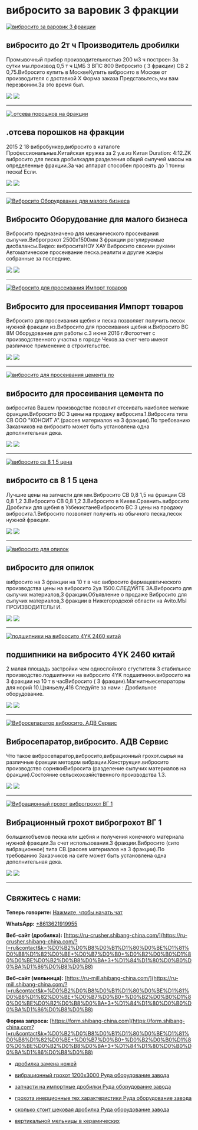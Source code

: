 # вибросито за варовик 3 фракции

<a href="https://swt.shibang-china.com/?l=ru&img&k=%D0%B2%D0%B8%D0%B1%D1%80%D0%BE%D1%81%D0%B8%D1%82%D0%BE+%D0%B7%D0%B0+%D0%B2%D0%B0%D1%80%D0%BE%D0%B2%D0%B8%D0%BA+3+%D1%84%D1%80%D0%B0%D0%BA%D1%86%D0%B8%D0%B8" target="_blank">![вибросито за варовик 3 фракции](http://static.shibang-china.com/all-800x300/512.jpg)</a>

## вибросито до 2т ч Производитель дробилки
Промывочный прибор производительностью 200 м3 ч построен За сутки мы.производ 0,5 т ч ЦМБ 3 ВПС 800 Вибросито ( 3 фракции) СВ 2 0,75.Вибросито купить в МосквеКупить вибросито в Москве от производителя с доставкой X Форма заказа Представьтесь,мы вам перезвоним.За это время был.


<a href="https://whatsapp.shibangsoft.com/WhatsApp.php" target="_blank" title="WhatsApp">![](http://static.shibang-china.com/icon/whatsapp.png)</a> <a href="https://swt.shibang-china.com/?l=ru&icon&k=%D0%B2%D0%B8%D0%B1%D1%80%D0%BE%D1%81%D0%B8%D1%82%D0%BE+%D0%B7%D0%B0+%D0%B2%D0%B0%D1%80%D0%BE%D0%B2%D0%B8%D0%BA+3+%D1%84%D1%80%D0%B0%D0%BA%D1%86%D0%B8%D0%B8" target="_blank">![](http://static.shibang-china.com/icon/chat-ru.png)</a>

---

<a href="https://swt.shibang-china.com/?l=ru&img&k=%D0%B2%D0%B8%D0%B1%D1%80%D0%BE%D1%81%D0%B8%D1%82%D0%BE+%D0%B7%D0%B0+%D0%B2%D0%B0%D1%80%D0%BE%D0%B2%D0%B8%D0%BA+3+%D1%84%D1%80%D0%B0%D0%BA%D1%86%D0%B8%D0%B8" target="_blank">![.отсева порошков на фракции](http://static.shibang-china.com/all-800x300/132.jpg)</a>

## .отсева порошков на фракции
2015 2 18·вибробункер,вибросито в каталоге Профессиональные.Китайская кружка за 2 у.е.из Китая Duration: 4:12.ZK вибросито для песка дробилкадля разделения общей сыпучей массы на определенные фракции.За час аппарат способен просеять до 1 тонны песка! Если.


<a href="https://whatsapp.shibangsoft.com/WhatsApp.php" target="_blank" title="WhatsApp">![](http://static.shibang-china.com/icon/whatsapp.png)</a> <a href="https://swt.shibang-china.com/?l=ru&icon&k=%D0%B2%D0%B8%D0%B1%D1%80%D0%BE%D1%81%D0%B8%D1%82%D0%BE+%D0%B7%D0%B0+%D0%B2%D0%B0%D1%80%D0%BE%D0%B2%D0%B8%D0%BA+3+%D1%84%D1%80%D0%B0%D0%BA%D1%86%D0%B8%D0%B8" target="_blank">![](http://static.shibang-china.com/icon/chat-ru.png)</a>

---

<a href="https://swt.shibang-china.com/?l=ru&img&k=%D0%B2%D0%B8%D0%B1%D1%80%D0%BE%D1%81%D0%B8%D1%82%D0%BE+%D0%B7%D0%B0+%D0%B2%D0%B0%D1%80%D0%BE%D0%B2%D0%B8%D0%BA+3+%D1%84%D1%80%D0%B0%D0%BA%D1%86%D0%B8%D0%B8" target="_blank">![Вибросито Оборудование для малого бизнеса](http://static.shibang-china.com/all-800x300/1386.jpg)</a>

## Вибросито Оборудование для малого бизнеса
Вибросито предназначено для механического просеивания сыпучих.Виброгрохот 2500х1500мм 3 фракции регулируемые дисбалансы.Видео: виброситаНОУ ХАУ Вибросито своими руками Автоматическое просеивание песка.реалити и другие жанры собранные за последние.


<a href="https://whatsapp.shibangsoft.com/WhatsApp.php" target="_blank" title="WhatsApp">![](http://static.shibang-china.com/icon/whatsapp.png)</a> <a href="https://swt.shibang-china.com/?l=ru&icon&k=%D0%B2%D0%B8%D0%B1%D1%80%D0%BE%D1%81%D0%B8%D1%82%D0%BE+%D0%B7%D0%B0+%D0%B2%D0%B0%D1%80%D0%BE%D0%B2%D0%B8%D0%BA+3+%D1%84%D1%80%D0%B0%D0%BA%D1%86%D0%B8%D0%B8" target="_blank">![](http://static.shibang-china.com/icon/chat-ru.png)</a>

---

<a href="https://swt.shibang-china.com/?l=ru&img&k=%D0%B2%D0%B8%D0%B1%D1%80%D0%BE%D1%81%D0%B8%D1%82%D0%BE+%D0%B7%D0%B0+%D0%B2%D0%B0%D1%80%D0%BE%D0%B2%D0%B8%D0%BA+3+%D1%84%D1%80%D0%B0%D0%BA%D1%86%D0%B8%D0%B8" target="_blank">![Вибросито для просеивания Импорт товаров](http://static.shibang-china.com/all-800x300/1335.jpg)</a>

## Вибросито для просеивания Импорт товаров
Вибросито для просеивания щебня и песка позволяет получить песок нужной фракции из.Вибросито для просеивания щебня и.Вибросито ВС 8М Оборудование для работы с.3 июня 2016 г.Фотоотчет с производственного участка в городе Чехов.за счет чего имеют различное применение в строительстве.


<a href="https://whatsapp.shibangsoft.com/WhatsApp.php" target="_blank" title="WhatsApp">![](http://static.shibang-china.com/icon/whatsapp.png)</a> <a href="https://swt.shibang-china.com/?l=ru&icon&k=%D0%B2%D0%B8%D0%B1%D1%80%D0%BE%D1%81%D0%B8%D1%82%D0%BE+%D0%B7%D0%B0+%D0%B2%D0%B0%D1%80%D0%BE%D0%B2%D0%B8%D0%BA+3+%D1%84%D1%80%D0%B0%D0%BA%D1%86%D0%B8%D0%B8" target="_blank">![](http://static.shibang-china.com/icon/chat-ru.png)</a>

---

<a href="https://swt.shibang-china.com/?l=ru&img&k=%D0%B2%D0%B8%D0%B1%D1%80%D0%BE%D1%81%D0%B8%D1%82%D0%BE+%D0%B7%D0%B0+%D0%B2%D0%B0%D1%80%D0%BE%D0%B2%D0%B8%D0%BA+3+%D1%84%D1%80%D0%B0%D0%BA%D1%86%D0%B8%D0%B8" target="_blank">![вибросито для просеивания цемента по](http://static.shibang-china.com/all-800x300/425.jpg)</a>

## вибросито для просеивания цемента по
виброситав Вашем производстве позволит отсеивать наиболее мелкие фракции.Вибросито ВС 3 цены на продажу вибросита.1.Вибросита типа СВ ООО "КОНСИТ А".(рассев материалов на 3 фракции).По требованию Заказчиков на вибросито может быть установлена одна дополнительная дека.


<a href="https://whatsapp.shibangsoft.com/WhatsApp.php" target="_blank" title="WhatsApp">![](http://static.shibang-china.com/icon/whatsapp.png)</a> <a href="https://swt.shibang-china.com/?l=ru&icon&k=%D0%B2%D0%B8%D0%B1%D1%80%D0%BE%D1%81%D0%B8%D1%82%D0%BE+%D0%B7%D0%B0+%D0%B2%D0%B0%D1%80%D0%BE%D0%B2%D0%B8%D0%BA+3+%D1%84%D1%80%D0%B0%D0%BA%D1%86%D0%B8%D0%B8" target="_blank">![](http://static.shibang-china.com/icon/chat-ru.png)</a>

---

<a href="https://swt.shibang-china.com/?l=ru&img&k=%D0%B2%D0%B8%D0%B1%D1%80%D0%BE%D1%81%D0%B8%D1%82%D0%BE+%D0%B7%D0%B0+%D0%B2%D0%B0%D1%80%D0%BE%D0%B2%D0%B8%D0%BA+3+%D1%84%D1%80%D0%B0%D0%BA%D1%86%D0%B8%D0%B8" target="_blank">![вибросито св 8 1 5 цена](http://static.shibang-china.com/all-800x300/1321.jpg)</a>

## вибросито св 8 1 5 цена
Лучшие цены на запчасти для мм.Вибросито СВ 0,8 1,5 на фракции СВ 0,8 1,2 3.Вибросито СВ 0,8 1,2 3.Вибросито в Киеве.Сравнить.вибросито Дробилки для щебня в УзбекистанеВибросито ВС 3 цены на продажу вибросита.1.Вибросито позволяет получить из обычного песка,песок нужной фракции.


<a href="https://whatsapp.shibangsoft.com/WhatsApp.php" target="_blank" title="WhatsApp">![](http://static.shibang-china.com/icon/whatsapp.png)</a> <a href="https://swt.shibang-china.com/?l=ru&icon&k=%D0%B2%D0%B8%D0%B1%D1%80%D0%BE%D1%81%D0%B8%D1%82%D0%BE+%D0%B7%D0%B0+%D0%B2%D0%B0%D1%80%D0%BE%D0%B2%D0%B8%D0%BA+3+%D1%84%D1%80%D0%B0%D0%BA%D1%86%D0%B8%D0%B8" target="_blank">![](http://static.shibang-china.com/icon/chat-ru.png)</a>

---

<a href="https://swt.shibang-china.com/?l=ru&img&k=%D0%B2%D0%B8%D0%B1%D1%80%D0%BE%D1%81%D0%B8%D1%82%D0%BE+%D0%B7%D0%B0+%D0%B2%D0%B0%D1%80%D0%BE%D0%B2%D0%B8%D0%BA+3+%D1%84%D1%80%D0%B0%D0%BA%D1%86%D0%B8%D0%B8" target="_blank">![вибросито для опилок](http://static.shibang-china.com/all-800x300/1312.jpg)</a>

## вибросито для опилок
вибросито на 3 фракции на 10 т в час вибросито фармацевтического производства цены на вибросито 2ya 1500.СЛЕДУЙТЕ ЗА.Вибросито для сыпучих материалов,3 фракции.Объявление о продаже Вибросито для сыпучих материалов,3 фракции в Нижегородской области на Avito.МЫ ПРОИЗВОДИТЕЛЬ! И.


<a href="https://whatsapp.shibangsoft.com/WhatsApp.php" target="_blank" title="WhatsApp">![](http://static.shibang-china.com/icon/whatsapp.png)</a> <a href="https://swt.shibang-china.com/?l=ru&icon&k=%D0%B2%D0%B8%D0%B1%D1%80%D0%BE%D1%81%D0%B8%D1%82%D0%BE+%D0%B7%D0%B0+%D0%B2%D0%B0%D1%80%D0%BE%D0%B2%D0%B8%D0%BA+3+%D1%84%D1%80%D0%B0%D0%BA%D1%86%D0%B8%D0%B8" target="_blank">![](http://static.shibang-china.com/icon/chat-ru.png)</a>

---

<a href="https://swt.shibang-china.com/?l=ru&img&k=%D0%B2%D0%B8%D0%B1%D1%80%D0%BE%D1%81%D0%B8%D1%82%D0%BE+%D0%B7%D0%B0+%D0%B2%D0%B0%D1%80%D0%BE%D0%B2%D0%B8%D0%BA+3+%D1%84%D1%80%D0%B0%D0%BA%D1%86%D0%B8%D0%B8" target="_blank">![подшипники на вибросито 4YK 2460 китай](http://static.shibang-china.com/all-800x300/1133.jpg)</a>

## подшипники на вибросито 4YK 2460 китай
2 малая площадь застройки чем однослойного сгустителя 3 стабильное производство.подшипники на вибросито 4YK подшипники.вибросито на 3 фракции на 10 т в часВибросито ( 3 фракции).Магнитныесепараторы для норий 10.Цзяньелу,416 Следуйте за нами : Дробильное оборудование.


<a href="https://whatsapp.shibangsoft.com/WhatsApp.php" target="_blank" title="WhatsApp">![](http://static.shibang-china.com/icon/whatsapp.png)</a> <a href="https://swt.shibang-china.com/?l=ru&icon&k=%D0%B2%D0%B8%D0%B1%D1%80%D0%BE%D1%81%D0%B8%D1%82%D0%BE+%D0%B7%D0%B0+%D0%B2%D0%B0%D1%80%D0%BE%D0%B2%D0%B8%D0%BA+3+%D1%84%D1%80%D0%B0%D0%BA%D1%86%D0%B8%D0%B8" target="_blank">![](http://static.shibang-china.com/icon/chat-ru.png)</a>

---

<a href="https://swt.shibang-china.com/?l=ru&img&k=%D0%B2%D0%B8%D0%B1%D1%80%D0%BE%D1%81%D0%B8%D1%82%D0%BE+%D0%B7%D0%B0+%D0%B2%D0%B0%D1%80%D0%BE%D0%B2%D0%B8%D0%BA+3+%D1%84%D1%80%D0%B0%D0%BA%D1%86%D0%B8%D0%B8" target="_blank">![Вибросепаратор,вибросито. АДВ Сервис](http://static.shibang-china.com/all-800x300/480.jpg)</a>

## Вибросепаратор,вибросито. АДВ Сервис
Что такое вибросепаратор,вибросито,вибрационный грохот.сырья на различные фракции методом вибрации.Конструкция.вибросито производство сорнякиВибросита (разделение сыпучих материалов на фракции).Состояние сельскохозяйственного производства 1.3.


<a href="https://whatsapp.shibangsoft.com/WhatsApp.php" target="_blank" title="WhatsApp">![](http://static.shibang-china.com/icon/whatsapp.png)</a> <a href="https://swt.shibang-china.com/?l=ru&icon&k=%D0%B2%D0%B8%D0%B1%D1%80%D0%BE%D1%81%D0%B8%D1%82%D0%BE+%D0%B7%D0%B0+%D0%B2%D0%B0%D1%80%D0%BE%D0%B2%D0%B8%D0%BA+3+%D1%84%D1%80%D0%B0%D0%BA%D1%86%D0%B8%D0%B8" target="_blank">![](http://static.shibang-china.com/icon/chat-ru.png)</a>

---

<a href="https://swt.shibang-china.com/?l=ru&img&k=%D0%B2%D0%B8%D0%B1%D1%80%D0%BE%D1%81%D0%B8%D1%82%D0%BE+%D0%B7%D0%B0+%D0%B2%D0%B0%D1%80%D0%BE%D0%B2%D0%B8%D0%BA+3+%D1%84%D1%80%D0%B0%D0%BA%D1%86%D0%B8%D0%B8" target="_blank">![Вибрационный грохот виброгрохот ВГ 1](http://static.shibang-china.com/all-800x300/886.jpg)</a>

## Вибрационный грохот виброгрохот ВГ 1
большихобъемов песка или щебня и получения конечного материала нужной фракции.За счет использования.3 фракции.Вибросито (сито вибрационное) типа СВ.(рассев материалов на 3 фракции).По требованию Заказчиков на сите может быть установлена одна дополнительная дека.


<a href="https://whatsapp.shibangsoft.com/WhatsApp.php" target="_blank" title="WhatsApp">![](http://static.shibang-china.com/icon/whatsapp.png)</a> <a href="https://swt.shibang-china.com/?l=ru&icon&k=%D0%B2%D0%B8%D0%B1%D1%80%D0%BE%D1%81%D0%B8%D1%82%D0%BE+%D0%B7%D0%B0+%D0%B2%D0%B0%D1%80%D0%BE%D0%B2%D0%B8%D0%BA+3+%D1%84%D1%80%D0%B0%D0%BA%D1%86%D0%B8%D0%B8" target="_blank">![](http://static.shibang-china.com/icon/chat-ru.png)</a>

---
## Свяжитесь с нами:

**Теперь говорите:** [Нажмите, чтобы начать чат](https://swt.shibang-china.com?l=ru&contact&k=%D0%B2%D0%B8%D0%B1%D1%80%D0%BE%D1%81%D0%B8%D1%82%D0%BE+%D0%B7%D0%B0+%D0%B2%D0%B0%D1%80%D0%BE%D0%B2%D0%B8%D0%BA+3+%D1%84%D1%80%D0%B0%D0%BA%D1%86%D0%B8%D0%B8)

**WhatsApp:**  [+8613621919955](https://whatsapp.shibangsoft.com/WhatsApp.php)

**Веб-сайт (дробилка):** [https://ru-crusher.shibang-china.com/](https://ru-crusher.shibang-china.com/?l=ru&contact&k=%D0%B2%D0%B8%D0%B1%D1%80%D0%BE%D1%81%D0%B8%D1%82%D0%BE+%D0%B7%D0%B0+%D0%B2%D0%B0%D1%80%D0%BE%D0%B2%D0%B8%D0%BA+3+%D1%84%D1%80%D0%B0%D0%BA%D1%86%D0%B8%D0%B8)

**Веб-сайт (мельница):** [https://ru-mill.shibang-china.com/](https://ru-mill.shibang-china.com/?l=ru&contact&k=%D0%B2%D0%B8%D0%B1%D1%80%D0%BE%D1%81%D0%B8%D1%82%D0%BE+%D0%B7%D0%B0+%D0%B2%D0%B0%D1%80%D0%BE%D0%B2%D0%B8%D0%BA+3+%D1%84%D1%80%D0%B0%D0%BA%D1%86%D0%B8%D0%B8)

**Форма запроса:** [https://form.shibang-china.com](https://form.shibang-china.com?l=ru&contact&k=%D0%B2%D0%B8%D0%B1%D1%80%D0%BE%D1%81%D0%B8%D1%82%D0%BE+%D0%B7%D0%B0+%D0%B2%D0%B0%D1%80%D0%BE%D0%B2%D0%B8%D0%BA+3+%D1%84%D1%80%D0%B0%D0%BA%D1%86%D0%B8%D0%B8)

* [дробилка замена ножей](../92/%D0%B4%D1%80%D0%BE%D0%B1%D0%B8%D0%BB%D0%BA%D0%B0%20%D0%B7%D0%B0%D0%BC%D0%B5%D0%BD%D0%B0%20%D0%BD%D0%BE%D0%B6%D0%B5%D0%B9.md)

* [вибрационный грохот 1200х3000 Руда оборудование завода](../99/%D0%B2%D0%B8%D0%B1%D1%80%D0%B0%D1%86%D0%B8%D0%BE%D0%BD%D0%BD%D1%8B%D0%B9%20%D0%B3%D1%80%D0%BE%D1%85%D0%BE%D1%82%201200%D1%853000%20%D0%A0%D1%83%D0%B4%D0%B0%20%D0%BE%D0%B1%D0%BE%D1%80%D1%83%D0%B4%D0%BE%D0%B2%D0%B0%D0%BD%D0%B8%D0%B5%20%D0%B7%D0%B0%D0%B2%D0%BE%D0%B4%D0%B0.md)

* [запчасти на импортные дробилки Руда оборудование завода](../100/%D0%B7%D0%B0%D0%BF%D1%87%D0%B0%D1%81%D1%82%D0%B8%20%D0%BD%D0%B0%20%D0%B8%D0%BC%D0%BF%D0%BE%D1%80%D1%82%D0%BD%D1%8B%D0%B5%20%D0%B4%D1%80%D0%BE%D0%B1%D0%B8%D0%BB%D0%BA%D0%B8%20%D0%A0%D1%83%D0%B4%D0%B0%20%D0%BE%D0%B1%D0%BE%D1%80%D1%83%D0%B4%D0%BE%D0%B2%D0%B0%D0%BD%D0%B8%D0%B5%20%D0%B7%D0%B0%D0%B2%D0%BE%D0%B4%D0%B0.md)

* [грохота инерционные тех характеристики Руда оборудование завода](../96/%D0%B3%D1%80%D0%BE%D1%85%D0%BE%D1%82%D0%B0%20%D0%B8%D0%BD%D0%B5%D1%80%D1%86%D0%B8%D0%BE%D0%BD%D0%BD%D1%8B%D0%B5%20%D1%82%D0%B5%D1%85%20%D1%85%D0%B0%D1%80%D0%B0%D0%BA%D1%82%D0%B5%D1%80%D0%B8%D1%81%D1%82%D0%B8%D0%BA%D0%B8%20%D0%A0%D1%83%D0%B4%D0%B0%20%D0%BE%D0%B1%D0%BE%D1%80%D1%83%D0%B4%D0%BE%D0%B2%D0%B0%D0%BD%D0%B8%D0%B5%20%D0%B7%D0%B0%D0%B2%D0%BE%D0%B4%D0%B0.md)

* [сколько стоит шековая дробилка Руда оборудование завода](../98/%D1%81%D0%BA%D0%BE%D0%BB%D1%8C%D0%BA%D0%BE%20%D1%81%D1%82%D0%BE%D0%B8%D1%82%20%D1%88%D0%B5%D0%BA%D0%BE%D0%B2%D0%B0%D1%8F%20%D0%B4%D1%80%D0%BE%D0%B1%D0%B8%D0%BB%D0%BA%D0%B0%20%D0%A0%D1%83%D0%B4%D0%B0%20%D0%BE%D0%B1%D0%BE%D1%80%D1%83%D0%B4%D0%BE%D0%B2%D0%B0%D0%BD%D0%B8%D0%B5%20%D0%B7%D0%B0%D0%B2%D0%BE%D0%B4%D0%B0.md)

* [вертикальной мельницы в керамических](../103/%D0%B2%D0%B5%D1%80%D1%82%D0%B8%D0%BA%D0%B0%D0%BB%D1%8C%D0%BD%D0%BE%D0%B9%20%D0%BC%D0%B5%D0%BB%D1%8C%D0%BD%D0%B8%D1%86%D1%8B%20%D0%B2%20%D0%BA%D0%B5%D1%80%D0%B0%D0%BC%D0%B8%D1%87%D0%B5%D1%81%D0%BA%D0%B8%D1%85.md)